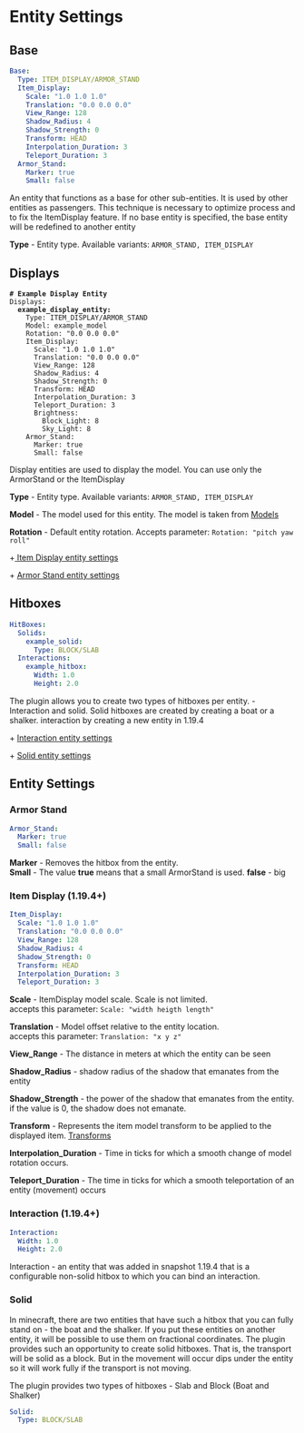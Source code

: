 # Entity Settings

## Base

```yaml
Base:
  Type: ITEM_DISPLAY/ARMOR_STAND
  Item_Display:
    Scale: "1.0 1.0 1.0"
    Translation: "0.0 0.0 0.0"
    View_Range: 128
    Shadow_Radius: 4
    Shadow_Strength: 0
    Transform: HEAD
    Interpolation_Duration: 3
    Teleport_Duration: 3
  Armor_Stand:
    Marker: true
    Small: false
```

An entity that functions as a base for other sub-entities. It is used by other entities as passengers. This technique is necessary to optimize process and to fix the ItemDisplay feature. If no base entity is specified, the base entity will be redefined to another entity

**Type** - Entity type. Available variants: `ARMOR_STAND, ITEM_DISPLAY`

## Displays

<pre class="language-yaml"><code class="lang-yaml"><strong># Example Display Entity
</strong>Displays:
<strong>  example_display_entity:
</strong>    Type: ITEM_DISPLAY/ARMOR_STAND
    Model: example_model
    Rotation: "0.0 0.0 0.0"
    Item_Display:
      Scale: "1.0 1.0 1.0"
      Translation: "0.0 0.0 0.0"
      View_Range: 128
      Shadow_Radius: 4
      Shadow_Strength: 0
      Transform: HEAD
      Interpolation_Duration: 3
      Teleport_Duration: 3
      Brightness:
        Block_Light: 8
        Sky_Light: 8
    Armor_Stand:
      Marker: true
      Small: false
</code></pre>

Display entities are used to display the model. You can use only the ArmorStand or the ItemDisplay

**Type** - Entity type. Available variants: `ARMOR_STAND, ITEM_DISPLAY`

**Model** - The model used for this entity. The model is taken from [Models](../models.md)

**Rotation** - Default entity rotation. Accepts parameter: `Rotation: "pitch yaw roll"`

\+[ Item Display entity settings](entity-settings.md#item-display-1.19.4)

\+ [Armor Stand entity settings](entity-settings.md#armor-stand)

## Hitboxes

```yaml
HitBoxes:
  Solids:
    example_solid:
      Type: BLOCK/SLAB
  Interactions:
    example_hitbox:
      Width: 1.0
      Height: 2.0
```

The plugin allows you to create two types of hitboxes per entity. - Interaction and solid. Solid hitboxes are created by creating a boat or a shalker. interaction by creating a new entity in 1.19.4

\+ [Interaction entity settings](entity-settings.md#interaction-1.19.4)

\+ [Solid entity settings](entity-settings.md#solid)

## Entity Settings

### Armor Stand

```yaml
Armor_Stand:
  Marker: true
  Small: false
```

**Marker** - Removes the hitbox from the entity.\
**Small** - The value **true** means that a small ArmorStand is used. **false** - big

### Item Display (1.19.4+)

```yaml
Item_Display:
  Scale: "1.0 1.0 1.0"
  Translation: "0.0 0.0 0.0"
  View_Range: 128
  Shadow_Radius: 4
  Shadow_Strength: 0
  Transform: HEAD
  Interpolation_Duration: 3
  Teleport_Duration: 3
```

**Scale** - ItemDisplay model scale. Scale is not limited. \
accepts this parameter: `Scale: "width heigth length"`

**Translation** - Model offset relative to the entity location.\
accepts this parameter: `Translation: "x y z"`

**View\_Range** - The distance in meters at which the entity can be seen

**Shadow\_Radius** - shadow radius of the shadow that emanates from the entity

**Shadow\_Strength** - the power of the shadow that emanates from the entity. if the value is 0, the shadow does not emanate.

**Transform** - Represents the item model transform to be applied to the displayed item. [Transforms](https://hub.spigotmc.org/javadocs/bukkit/org/bukkit/entity/ItemDisplay.ItemDisplayTransform.html)

**Interpolation\_Duration** - Time in ticks for which a smooth change of model rotation occurs.

**Teleport\_Duration** - The time in ticks for which a smooth teleportation of an entity (movement) occurs

### Interaction (1.19.4+)

```yaml
Interaction:
  Width: 1.0
  Height: 2.0
```

Interaction - an entity that was added in snapshot 1.19.4 that is a configurable non-solid hitbox to which you can bind an interaction.

### Solid

In minecraft, there are two entities that have such a hitbox that you can fully stand on - the boat and the shalker. If you put these entities on another entity, it will be possible to use them on fractional coordinates. The plugin provides such an opportunity to create solid hitboxes. That is, the transport will be solid as a block. But in the movement will occur dips under the entity so it will work fully if the transport is not moving.

The plugin provides two types of hitboxes - Slab and Block (Boat and Shalker)

```yaml
Solid:
  Type: BLOCK/SLAB
```
